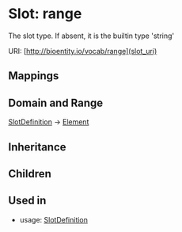 # Slot: range


The slot type.  If absent, it is the builtin type 'string'

URI: [http://bioentity.io/vocab/range](slot_uri)
## Mappings

## Domain and Range

[SlotDefinition](SlotDefinition.md) -> [Element](Element.md)
## Inheritance

## Children

## Used in

 *  usage: [SlotDefinition](SlotDefinition.md)
